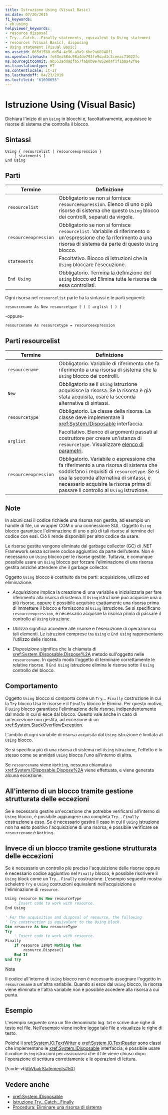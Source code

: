 ```yaml
---
title: Istruzione Using (Visual Basic)
ms.date: 07/20/2015
f1_keywords:
- vb.using
helpviewer_keywords:
- resource disposal
- Try...Catch...Finally statements, equivalent to Using statement
- resources [Visual Basic], disposing
- Using statement [Visual Basic]
ms.assetid: 665d1580-dd54-4e96-a9a9-6be2a68948f1
ms.openlocfilehash: fe53ea58dc98a4de793fe9dad1c3ceeac71622fc
ms.sourcegitcommit: 9b552addadfb57fab0b9e7852ed4f1f1b8a42f8e
ms.translationtype: HT
ms.contentlocale: it-IT
ms.lasthandoff: 04/23/2019
ms.locfileid: "61698655"
---
```

# <a name="using-statement-visual-basic"></a>Istruzione Using (Visual Basic)
Dichiara l'inizio di un `Using` in blocchi e, facoltativamente, acquisisce le risorse di sistema che controlla il blocco.  
  
## <a name="syntax"></a>Sintassi  
  
```  
Using { resourcelist | resourceexpression }  
    [ statements ]  
End Using  
```  
  
## <a name="parts"></a>Parti  
  
|Termine|Definizione|  
|---|---|  
|`resourcelist`|Obbligatorio se non si fornisce `resourceexpression`. Elenco di uno o più risorse di sistema che questo `Using` blocco dei controlli, separati da virgole.|  
|`resourceexpression`|Obbligatorio se non si fornisce `resourcelist`. Variabile di riferimento o un'espressione che fa riferimento a una risorsa di sistema da parte di questo `Using` blocco.|  
|`statements`|Facoltativo. Blocco di istruzioni che la `Using` bloccare l'esecuzione.|  
|`End Using`|Obbligatorio. Termina la definizione del `Using` blocco ed Elimina tutte le risorse da essa controllati.|  
  
 Ogni risorsa nel `resourcelist` parte ha la sintassi e le parti seguenti:  
  
 `resourcename As New resourcetype [ ( [ arglist ] ) ]`  
  
 -oppure-  
  
 `resourcename As resourcetype = resourceexpression`  
  
## <a name="resourcelist-parts"></a>Parti resourcelist  
  
|Termine|Definizione|  
|---|---|  
|`resourcename`|Obbligatorio. Variabile di riferimento che fa riferimento a una risorsa di sistema che la `Using` blocco dei controlli.|  
|`New`|Obbligatorio se il `Using` istruzione acquisisce la risorsa. Se la risorsa è già stata acquisita, usare la seconda alternativa di sintassi.|  
|`resourcetype`|Obbligatorio. La classe della risorsa. La classe deve implementare il <xref:System.IDisposable> interfaccia.|  
|`arglist`|Facoltativo. Elenco di argomenti passati al costruttore per creare un'istanza di `resourcetype`. Visualizzare [elenco di parametri](../../../visual-basic/language-reference/statements/parameter-list.md).|  
|`resourceexpression`|Obbligatorio. Variabile o espressione che fa riferimento a una risorsa di sistema che soddisfano i requisiti di `resourcetype`. Se si usa la seconda alternativa di sintassi, è necessario acquisire la risorsa prima di passare il controllo al `Using` istruzione.|  
  
## <a name="remarks"></a>Note  
 In alcuni casi il codice richiede una risorsa non gestita, ad esempio un handle di file, un wrapper COM o una connessione SQL. Oggetto `Using` blocco garantisce l'eliminazione di uno o più di tali risorse al termine del codice con essi. Ciò li rende disponibili per altro codice da usare.  
  
 Le risorse gestite vengono eliminate dal garbage collector (GC) di .NET Framework senza scrivere codice aggiuntivo da parte dell'utente. Non è necessario un `Using` blocco per le risorse gestite. Tuttavia, è comunque possibile usare un `Using` blocco per forzare l'eliminazione di una risorsa gestita anziché attendere che il garbage collector.  
  
 Oggetto `Using` blocco è costituito da tre parti: acquisizione, utilizzo ed eliminazione.  
  
- *Acquisizione* implica la creazione di una variabile e inizializzarla per fare riferimento alla risorsa di sistema. Il `Using` istruzione può acquisire una o più risorse, oppure è possibile acquisire esattamente una risorsa prima di immettere il blocco e forniscono al `Using` istruzione. Se si specificano `resourceexpression`, è necessario acquisire la risorsa prima di passare il controllo al `Using` istruzione.  
  
- *Utilizzo* significa accedere alle risorse e l'esecuzione di operazioni su tali elementi. Le istruzioni comprese tra `Using` e `End Using` rappresentano l'utilizzo delle risorse.  
  
- *Disposizione* significa che la chiamata di <xref:System.IDisposable.Dispose%2A> metodo sull'oggetto nelle `resourcename`. In questo modo l'oggetto di terminare correttamente le relative risorse. Il `End Using` istruzione elimina le risorse sotto il `Using` controllo del blocco.  
  
## <a name="behavior"></a>Comportamento  
 Oggetto `Using` blocco si comporta come un `Try`... `Finally` costruzione in cui la `Try` blocco Usa le risorse e il `Finally` blocco le Elimina. Per questo motivo, il `Using` blocco garantisce l'eliminazione delle risorse, indipendentemente dal modo in cui si esce dal blocco. Questo vale anche in caso di un'eccezione non gestita, ad eccezione di un <xref:System.StackOverflowException>.  
  
 L'ambito di ogni variabile di risorsa acquisita dal `Using` istruzione è limitata al `Using` blocco.  
  
 Se si specifica più di una risorsa di sistema nel `Using` istruzione, l'effetto è lo stesso come se annidati `Using` blocca l'uno all'interno di altra.  
  
 Se `resourcename` viene `Nothing`, nessuna chiamata a <xref:System.IDisposable.Dispose%2A> viene effettuata, e viene generata alcuna eccezione.  
  
## <a name="structured-exception-handling-within-a-using-block"></a>All'interno di un blocco tramite gestione strutturata delle eccezioni  
 Se è necessario gestire un'eccezione che potrebbe verificarsi all'interno di `Using` blocco, è possibile aggiungere una completa `Try`... `Finally` costruzione a esso. Se è necessario gestire il caso in cui il `Using` istruzione non ha esito positivo l'acquisizione di una risorsa, è possibile verificare se `resourcename` è `Nothing`.  
  
## <a name="structured-exception-handling-instead-of-a-using-block"></a>Invece di un blocco tramite gestione strutturata delle eccezioni  
 Se è necessario un controllo più preciso l'acquisizione delle risorse oppure è necessario codice aggiuntivo nel `Finally` blocco, è possibile riscrivere il `Using` block come un `Try`... `Finally` costruzione. L'esempio seguente mostra scheletro `Try` e `Using` costruzioni equivalenti nell'acquisizione e l'eliminazione di `resource`.  
  
```vb  
Using resource As New resourceType   
    ' Insert code to work with resource.  
End Using  
  
' For the acquisition and disposal of resource, the following  
' Try construction is equivalent to the Using block.  
Dim resource As New resourceType  
Try   
    ' Insert code to work with resource.  
Finally   
    If resource IsNot Nothing Then  
        resource.Dispose()   
    End If  
End Try   
```  
  
> [!NOTE]
>  Il codice all'interno di `Using` blocco non è necessario assegnare l'oggetto in `resourcename` a un'altra variabile. Quando si esce dal `Using` blocco, la risorsa viene eliminato e l'altra variabile non è possibile accedere alla risorsa a cui punta.  
  
## <a name="example"></a>Esempio  
 L'esempio seguente crea un file denominato log. txt e scrive due righe di testo nel file. Nell'esempio viene inoltre legge tale file e visualizza le righe di testo.  
  
 Poiché il <xref:System.IO.TextWriter> e <xref:System.IO.TextReader> sono classi che implementano le <xref:System.IDisposable> interfaccia, è possibile usare il codice `Using` istruzioni per assicurarsi che il file viene chiuso dopo l'operazione di scrittura correttamente e le operazioni di lettura.  
  
 [!code-vb[VbVbalrStatements#50](~/samples/snippets/visualbasic/VS_Snippets_VBCSharp/VbVbalrStatements/VB/Class1.vb#50)]  
  
## <a name="see-also"></a>Vedere anche

- <xref:System.IDisposable>
- [Istruzione Try...Catch...Finally](../../../visual-basic/language-reference/statements/try-catch-finally-statement.md)
- [Procedura: Eliminare una risorsa di sistema](../../../visual-basic/programming-guide/language-features/control-flow/how-to-dispose-of-a-system-resource.md)
